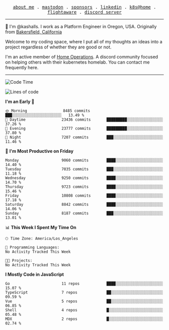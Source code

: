 <p align="center">
  <samp>
    <a href="https://jordanjones.org/">about me</a> .
    <a rel="me" href="https://mastodon.social/@kashall">mastodon</a> .
    <a href="https://github.com/sponsors/kashalls">sponsors</a> .
    <a href="https://linkedin.com/in/jordpjones">linkedin</a> .
    <a href="https://github.com/kashalls/home-cluster">k8s@home</a> .
    <a href="https://flightaware.com/adsb/stats/user/kashalls">flightaware</a> .
    <a href="https://discord.gg/V2WrCfqba9">discord server</a>
  </samp>
</p>

----------------------------------------------------------------

:wave: I'm @kashalls. I work as a Platform Engineer in Oregon, USA. Originally from [Bakersfield, California](https://maps.app.goo.gl/QQMtywTWghpXB6Tu6)

Welcome to my coding space, where I put all of my thoughts an ideas into a project regardless of whether they are good or not.

I'm an active member of [Home Operations](https://discord.gg/home-operations). A discord community focused on helping others with their kubernetes homelab. You can contact me frequently here.

----------------------------------------------------------------
<!--START_SECTION:waka-->
![Code Time](http://img.shields.io/badge/Code%20Time-2%2C484%20hrs%2039%20mins-blue)

![Lines of code](https://img.shields.io/badge/From%20Hello%20World%20I%27ve%20Written-8.8%20million%20lines%20of%20code-blue)

**I'm an Early 🐤** 

```text
🌞 Morning                8485 commits        ███░░░░░░░░░░░░░░░░░░░░░░   13.49 % 
🌆 Daytime                23436 commits       █████████░░░░░░░░░░░░░░░░   37.26 % 
🌃 Evening                23777 commits       █████████░░░░░░░░░░░░░░░░   37.80 % 
🌙 Night                  7207 commits        ███░░░░░░░░░░░░░░░░░░░░░░   11.46 % 
```
📅 **I'm Most Productive on Friday** 

```text
Monday                   9060 commits        ████░░░░░░░░░░░░░░░░░░░░░   14.40 % 
Tuesday                  7035 commits        ███░░░░░░░░░░░░░░░░░░░░░░   11.18 % 
Wednesday                9250 commits        ████░░░░░░░░░░░░░░░░░░░░░   14.70 % 
Thursday                 9723 commits        ████░░░░░░░░░░░░░░░░░░░░░   15.46 % 
Friday                   10808 commits       ████░░░░░░░░░░░░░░░░░░░░░   17.18 % 
Saturday                 8842 commits        ████░░░░░░░░░░░░░░░░░░░░░   14.06 % 
Sunday                   8187 commits        ███░░░░░░░░░░░░░░░░░░░░░░   13.01 % 
```


📊 **This Week I Spent My Time On** 

```text
🕑︎ Time Zone: America/Los_Angeles

💬 Programming Languages: 
No Activity Tracked This Week

🐱‍💻 Projects: 
No Activity Tracked This Week
```

**I Mostly Code in JavaScript** 

```text
Go                       11 repos            ████░░░░░░░░░░░░░░░░░░░░░   15.07 % 
TypeScript               7 repos             ██░░░░░░░░░░░░░░░░░░░░░░░   09.59 % 
Vue                      5 repos             ██░░░░░░░░░░░░░░░░░░░░░░░   06.85 % 
Shell                    4 repos             █░░░░░░░░░░░░░░░░░░░░░░░░   05.48 % 
MDX                      2 repos             █░░░░░░░░░░░░░░░░░░░░░░░░   02.74 % 
```




<!--END_SECTION:waka-->
